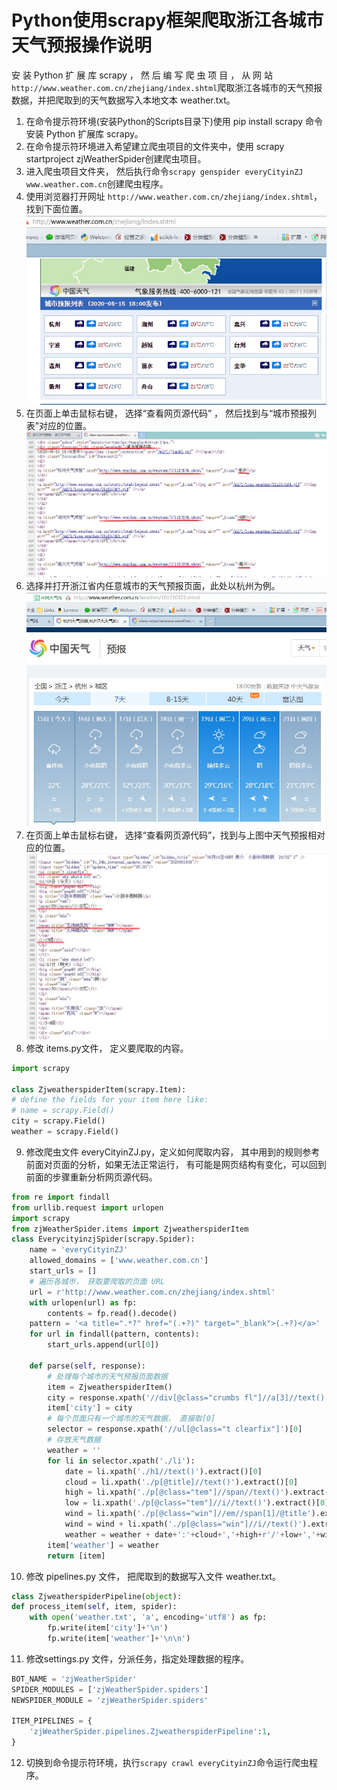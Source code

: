 # Python使用scrapy框架爬取浙江各城市天气预报操作说明
安 装 Python 扩 展 库 scrapy ， 然 后 编 写 爬 虫 项 目 ， 从 网 站
`http://www.weather.com.cn/zhejiang/index.shtml`爬取浙江各城市的天气预报数据，并把爬取到的天气数据写入本地文本 weather.txt。
1. 在命令提示符环境(安装Python的Scripts目录下)使用 pip install scrapy 命令安装 Python 扩展库 scrapy。
2. 在命令提示符环境进入希望建立爬虫项目的文件夹中，使用 scrapy startproject zjWeatherSpider创建爬虫项目。
3. 进入爬虫项目文件夹， 然后执行命令`scrapy genspider everyCityinZJ www.weather.com.cn`创建爬虫程序。
4. 使用浏览器打开网址 `http://www.weather.com.cn/zhejiang/index.shtml`，找到下面位置。![](picture/p_1.jpg)
5. 在页面上单击鼠标右键， 选择“查看网页源代码” ， 然后找到与“城市预报列表”对应的位置。![](picture/p_2.jpg)
6. 选择并打开浙江省内任意城市的天气预报页面，此处以杭州为例。![](picture/p_3.jpg)
7. 在页面上单击鼠标右键， 选择“查看网页源代码”，找到与上图中天气预报相对应的位置。![](picture/p_4.jpg)
8. 修改 items.py文件， 定义要爬取的内容。
```python
import scrapy

class ZjweatherspiderItem(scrapy.Item):
# define the fields for your item here like:
# name = scrapy.Field()
city = scrapy.Field()
weather = scrapy.Field()

```
9. 修改爬虫文件 everyCityinZJ.py，定义如何爬取内容， 其中用到的规则参考前面对页面的分析，如果无法正常运行， 有可能是网页结构有变化，可以回到前面的步骤重新分析网页源代码。
```python
from re import findall
from urllib.request import urlopen
import scrapy
from zjWeatherSpider.items import ZjweatherspiderItem
class EverycityinzjSpider(scrapy.Spider):
    name = 'everyCityinZJ'
    allowed_domains = ['www.weather.com.cn']
    start_urls = []
    # 遍历各城市， 获取要爬取的页面 URL
    url = r'http://www.weather.com.cn/zhejiang/index.shtml'
    with urlopen(url) as fp:
        contents = fp.read().decode()
    pattern = '<a title=".*?" href="(.+?)" target="_blank">(.+?)</a>'
    for url in findall(pattern, contents):
        start_urls.append(url[0])

    def parse(self, response):
        # 处理每个城市的天气预报页面数据
        item = ZjweatherspiderItem()
        city = response.xpath('//div[@class="crumbs fl"]//a[3]//text()').extract()[0]
        item['city'] = city
        # 每个页面只有一个城市的天气数据， 直接取[0]
        selector = response.xpath('//ul[@class="t clearfix"]')[0]
        # 存放天气数据
        weather = ''
        for li in selector.xpath('./li'):
            date = li.xpath('./h1//text()').extract()[0]
            cloud = li.xpath('./p[@title]//text()').extract()[0]
            high = li.xpath('./p[@class="tem"]//span//text()').extract()[0]
            low = li.xpath('./p[@class="tem"]//i//text()').extract()[0]
            wind = li.xpath('./p[@class="win"]//em//span[1]/@title').extract()[0]
            wind = wind + li.xpath('./p[@class="win"]//i//text()').extract()[0]
            weather = weather + date+':'+cloud+','+high+r'/'+low+','+wind+'\n'
        item['weather'] = weather
        return [item]

```
10. 修改 pipelines.py 文件， 把爬取到的数据写入文件 weather.txt。
```python
class ZjweatherspiderPipeline(object):
def process_item(self, item, spider):
    with open('weather.txt', 'a', encoding='utf8') as fp:
        fp.write(item['city']+'\n')
        fp.write(item['weather']+'\n\n')

```
11. 修改settings.py 文件，分派任务，指定处理数据的程序。
```python
BOT_NAME = 'zjWeatherSpider'
SPIDER_MODULES = ['zjWeatherSpider.spiders']
NEWSPIDER_MODULE = 'zjWeatherSpider.spiders'

ITEM_PIPELINES = {
    'zjWeatherSpider.pipelines.ZjweatherspiderPipeline':1,
}
```
12. 切换到命令提示符环境，执行`scrapy crawl everyCityinZJ`命令运行爬虫程序。
